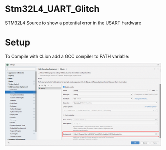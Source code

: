 # Stm32L4_UART_Glitch
STM32L4 Source to show a potential error in the USART Hardware

# Setup
To Compile with CLion add a GCC compiler to PATH variable:



![img_3](Doc/img_3.png)
